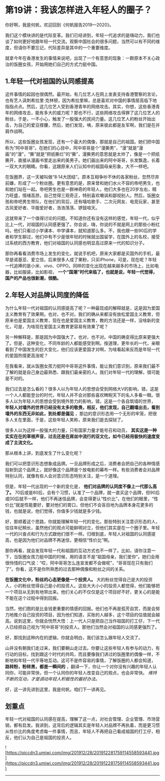 # 第19讲：我该怎样进入年轻人的圈子？

你好啊，我是何帆，欢迎回到《何帆报告2019—2020》。

我们这个模块讲的是代际变革。我们已经讲到，年轻一代追求的是嗨动力，我们也谈了如何更好地跟年轻一代交流。观察中国社会的很多问题，当然可以有不同的维度，但请你不要忘记，代际差异是其中的一个重要维度。

就拿今年在香港发生的事情来说吧，出现了一个有意思的现象：一群原本不关心政治的饭圈女孩，开始用她们自己的方式力挺中国。

## 1.年轻一代对祖国的认同感提高

这件事情的起因也很偶然。最开始，有几位艺人在网上发表支持香港警察的言论，也有艺人讽刺希拉里·克林顿，因为希拉里嘛，总是喜欢对中国的事情居高临下地指指点点。然后，这几位艺人受到香港青年的网络攻击。其实，你想，这些香港青年的网络攻击，能有多大的威力呢？那也不行，这些网络攻击得罪了这几位艺人的粉丝，于是，一不小心，触发了一股强大的民间力量。这几位艺人的粉丝开始出击，为自己的爱豆撑腰，然后，她们发现，咦，原来彼此都是友军啊，我们是在并肩作战啊。

所以，这些饭圈女孩发现，还有一个最大的偶像，那就是自己的祖国。她们把中国称为“阿中哥哥”。在她们的心目中，阿中哥哥是个“漫撕男”，“漫”就是“漫画”的“漫”，“撕”就是“把纸撕烂”的“撕”，漫撕男的意思就是太帅了，像是一个把纸撕开，直接从漫画书里走出来的美男子。她们画出来的阿中哥哥，长发飘逸，长着一双大大的眼睛。你看，这跟原来人们认知中的祖国母亲形象，大不一样吧。

在饭圈界，这一天被叫做“8·14大团结”。原本互相争吵不休的各家粉丝，忽然尽弃前嫌，形成了一个粉丝圈。更有意思的是，原来曾和她们水火不容的帝吧男生，也和她们站在一起。帝吧男生也是一群神奇的年轻人，他们大多也在20岁左右，精力旺盛，情绪高昂，自己觉得三观奇正，特别喜欢嘲讽和鄙视别人。然后，饭圈女孩和帝吧男生带队，在他们的背后，还有嘻哈歌手、二次元网友、电竞玩家，甚至古风爱好者、华服爱好者，浩浩荡荡、锣鼓喧天。

这就带来了一个值得讨论的问题。不知道你还有没有这样的感觉，年轻一代，似乎比上一代，对祖国的认同感更强了。你会说，嗨，你说的不就是网上的那些小粉红吗，他们只看过小学课本、中学课本，就知道那么多。不，我也跟一些90后的学者和学生聊过，他们中有不少是很年轻的时候就出国留学，在国外上的名校，接受过系统的西方教育，他们对祖国的认同感也明显高过原来一代的知识分子。

那你再看看消费市场上发生的变化，就说手机吧，原来大家都是买国外的手机，最早是诺基亚、爱立信，后来很多人成了果粉，只买iPhone，可是，现在呢？年轻一代追捧的是小米、vivo、OPPO。同样的变化出现在越来越多的市场上，比如电器，比如服装，比如影视， **一个“国潮”时代来临了，也就是说，年轻一代觉得，国产的产品也很新潮，很酷。**

## 2.年轻人对品牌认同度的降低

为什么年轻一代对祖国的认同感提高了呢？一种最现成的解释就是，这是因为爱国主义教育有了效果啊。也对，也不对。我们的确从来都没有放松爱国主义教育，但原来也是爱国主义教育，现在也是爱国主义教育，教的方法还是一样，没啥新的变化，可是，为啥现在爱国主义教育更容易有效果了呢？

另一种解释是，那是因为中国强大了。也对，也不对。中国的确变得比原来更强大了。但是，这种变化，不同年龄的人都能感受到啊。按道理，更年长的一代，亲眼看到了中国发生的巨大变化，他们应该更爱国才对啊，为啥看起来反而是年轻一代的爱国热情更高涨呢？

在我看来，就从饭圈女孩力挺阿中哥哥这件事情，能让我们意识到，原来我们最不了解的就是自己身边最熟悉、跟我们最亲密的人。我们对年轻一代的理解，很可能是不对的。

我们过去是怎么看的？很多人以为年轻人的思想会受到网络大V的影响，错，这是一个人人都能登台的时代，年轻人并不会对那些喜欢睥睨天下的名人多看一眼。很多人以为年轻人的思想会受到境外势力的影响，错，这是一个各自筑墙的世界， **年轻人对墙外的世界已经没有太多的敬畏，相反，他们发现，自己翻墙出去，看到墙外的东西无非如此，到处都是偏见** ，那边的意识形态用一个无形的牢笼，把很多人关在里面，于是，这些年轻人笑称，原来我们是去探狱了。

很多人以为这样一股强大的力量，只有国家力量才能号召和动员， **其实这是一种实实在在的草根声音，过去还是在屌丝中流行的亚文化，如今已经用极快的速度变成了主流文化。**

那从根本上讲，到底发生了什么变化呢？

我们可以把意识形态想象成品牌。一旦品牌形成之后，消费者会把自己的各种情感投射到这个品牌上，就好像这个品牌是个放电影的幕布一样。有些消费者会对品牌特别认同，就像有些人会对意识形态特别关注，是一个道理。

但是，年轻一代出现的一个新的变化是， **他们对品牌的认同度不像上一代那么高了。** 70后或是80后，会有个习惯，认准了一个品牌，就一直买这个品牌，但90后或00后就不一样，他们不再迷信品牌，会变得更认“性价比”，在他们的眼里，“性价比”就是性能要好，要对他们的胃口，但他们不会盲目地为品牌本身花更多的钱，也就是说，他们觉得，你值多少钱就是多少钱。

好，那顺着这个思路，你就能理解年轻一代的变化。那些特别关注意识形态的人，往往年纪稍长，虽然他们的观点可能鲜明对立，但他们其实是在一个圈子里。年轻一代的兴奋点和行为方式跟他们很不一样。归根到底，年轻人对祖国的认同感提高，也是因为他们对品牌不再迷信，更相信“性价比”啊。

那你再看，就会发现年轻一代和祖国的互动方式也不一样了。比如，请你注意一下，当饭圈女孩力挺中国的时候，用的语言不是“祖国母亲，我们爱你”。她们会用很怜惜的口气说：“哎，阿中哥哥怎么连宣发都不会做呢”，“哥哥现在只有我们了”。你看，这不是你所熟悉的过去那种偶像和粉丝之间的关系。

 **在饭圈文化中，粉丝的心态更像是一个投资人。** 大的粉丝觉得自己是大的投资人，小的粉丝觉得自己是小的投资人。这些大大小小的投资人都觉得，他们能够把一个项目从无到有地带出来。他们关心的不仅仅是这个项目好不好，更关心的是能不能在这个过程中得到回报。

当然，他们图的是比金钱更重要的情感的回报。他们也不再是孤芳自赏，而是会努力地推介自己投资的项目，因为他们知道，买账的人越多，这个项目的估值就会越高。说到这里，你就会恍然大悟：上一代人只是把自己当作祖国的打工仔，下一代人已经把自己视为“阿中哥哥”的投资人。那他们当然会对祖国的认同感更强烈了。

好，那找到这种内在的逻辑，你就会明白，我们该怎么跟年轻人交流了。

山并没有朝我们走过来，我们要朝山走过去。你要让这些年轻人有参与的动力，有行动的目标，找到跟这个时代的共鸣，而且要像我们讲过的饭圈里的偶像一样，不断地和年轻一代平等地互动。这可不是件容易的事情，了解饭圈的人都会知道， **路转粉，粉转黑，都是一瞬间的** ，翻译一下，你让一个对你没有兴趣的年轻人认同你，可能非常快，但一个认同你的年轻人改变自己的观点，也会非常快。 *维持不断的互动，才是调动年轻人积极性的最好办法。*

好，这一讲先讲到这里，我是何帆，咱们下一讲再见。

## 划重点

年轻一代对祖国的认同感在提高，理解了这一点，对社会管理、企业管理、市场营销，都有启发。我讲到，这背后的逻辑其实是年轻人对品牌不再执着，而是更习惯从性价比的角度考虑每一件事情，而且，年轻人不再把自己看成祖国的打工仔，相反，他们认为自己是祖国的投资人。

![https://piccdn3.umiwi.com/img/201912/28/201912281759114558593441.jpg](https://piccdn3.umiwi.com/img/201912/28/201912281759114558593441.jpg)

---
